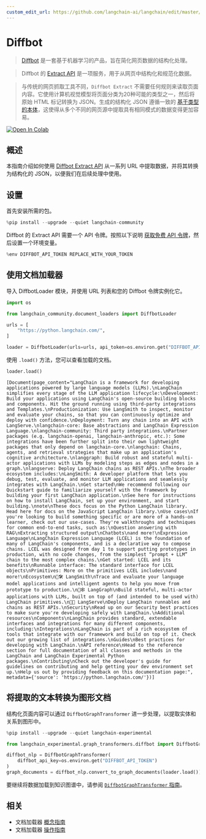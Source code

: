 ```yaml
---
custom_edit_url: https://github.com/langchain-ai/langchain/edit/master/docs/docs/integrations/document_loaders/diffbot.ipynb
---
```


# Diffbot

>[Diffbot](https://docs.diffbot.com/docs/getting-started-with-diffbot) 是一套基于机器学习的产品，旨在简化网页数据的结构化处理。

>Diffbot 的 [Extract API](https://docs.diffbot.com/reference/extract-introduction) 是一项服务，用于从网页中结构化和规范化数据。

>与传统的网页抓取工具不同，`Diffbot Extract` 不需要任何规则来读取页面内容。它使用计算机视觉模型将页面分类为20种可能的类型之一，然后将原始 HTML 标记转换为 JSON。生成的结构化 JSON 遵循一致的 [基于类型的本体](https://docs.diffbot.com/docs/ontology)，这使得从多个不同的网页源中提取具有相同模式的数据变得更加容易。

[![Open In Colab](https://colab.research.google.com/assets/colab-badge.svg)](https://colab.research.google.com/github/langchain-ai/langchain/blob/master/docs/docs/integrations/document_loaders/diffbot.ipynb)

## 概述
本指南介绍如何使用 [Diffbot Extract API](https://www.diffbot.com/products/extract/) 从一系列 URL 中提取数据，并将其转换为结构化的 JSON，以便我们在后续处理中使用。

## 设置

首先安装所需的包。

```python
%pip install --upgrade --quiet langchain-community
```

Diffbot 的 Extract API 需要一个 API 令牌。按照以下说明 [获取免费 API 令牌](/docs/integrations/providers/diffbot#installation-and-setup)，然后设置一个环境变量。

```python
%env DIFFBOT_API_TOKEN REPLACE_WITH_YOUR_TOKEN
```

## 使用文档加载器

导入 DiffbotLoader 模块，并使用 URL 列表和您的 Diffbot 令牌实例化它。

```python
import os

from langchain_community.document_loaders import DiffbotLoader

urls = [
    "https://python.langchain.com/",
]

loader = DiffbotLoader(urls=urls, api_token=os.environ.get("DIFFBOT_API_TOKEN"))
```

使用 `.load()` 方法，您可以查看加载的文档。

```python
loader.load()
```

```output
[Document(page_content="LangChain is a framework for developing applications powered by large language models (LLMs).\nLangChain simplifies every stage of the LLM application lifecycle:\nDevelopment: Build your applications using LangChain's open-source building blocks and components. Hit the ground running using third-party integrations and Templates.\nProductionization: Use LangSmith to inspect, monitor and evaluate your chains, so that you can continuously optimize and deploy with confidence.\nDeployment: Turn any chain into an API with LangServe.\nlangchain-core: Base abstractions and LangChain Expression Language.\nlangchain-community: Third party integrations.\nPartner packages (e.g. langchain-openai, langchain-anthropic, etc.): Some integrations have been further split into their own lightweight packages that only depend on langchain-core.\nlangchain: Chains, agents, and retrieval strategies that make up an application's cognitive architecture.\nlanggraph: Build robust and stateful multi-actor applications with LLMs by modeling steps as edges and nodes in a graph.\nlangserve: Deploy LangChain chains as REST APIs.\nThe broader ecosystem includes:\nLangSmith: A developer platform that lets you debug, test, evaluate, and monitor LLM applications and seamlessly integrates with LangChain.\nGet started\nWe recommend following our Quickstart guide to familiarize yourself with the framework by building your first LangChain application.\nSee here for instructions on how to install LangChain, set up your environment, and start building.\nnote\nThese docs focus on the Python LangChain library. Head here for docs on the JavaScript LangChain library.\nUse cases\nIf you're looking to build something specific or are more of a hands-on learner, check out our use-cases. They're walkthroughs and techniques for common end-to-end tasks, such as:\nQuestion answering with RAG\nExtracting structured output\nChatbots\nand more!\nExpression Language\nLangChain Expression Language (LCEL) is the foundation of many of LangChain's components, and is a declarative way to compose chains. LCEL was designed from day 1 to support putting prototypes in production, with no code changes, from the simplest “prompt + LLM” chain to the most complex chains.\nGet started: LCEL and its benefits\nRunnable interface: The standard interface for LCEL objects\nPrimitives: More on the primitives LCEL includes\nand more!\nEcosystem\n🦜🛠️ LangSmith\nTrace and evaluate your language model applications and intelligent agents to help you move from prototype to production.\n🦜🕸️ LangGraph\nBuild stateful, multi-actor applications with LLMs, built on top of (and intended to be used with) LangChain primitives.\n🦜🏓 LangServe\nDeploy LangChain runnables and chains as REST APIs.\nSecurity\nRead up on our Security best practices to make sure you're developing safely with LangChain.\nAdditional resources\nComponents\nLangChain provides standard, extendable interfaces and integrations for many different components, including:\nIntegrations\nLangChain is part of a rich ecosystem of tools that integrate with our framework and build on top of it. Check out our growing list of integrations.\nGuides\nBest practices for developing with LangChain.\nAPI reference\nHead to the reference section for full documentation of all classes and methods in the LangChain and LangChain Experimental Python packages.\nContributing\nCheck out the developer's guide for guidelines on contributing and help getting your dev environment set up.\nHelp us out by providing feedback on this documentation page:", metadata={'source': 'https://python.langchain.com/'})]
```

## 将提取的文本转换为图形文档

结构化页面内容可以通过 `DiffbotGraphTransformer` 进一步处理，以提取实体和关系到图形中。

```python
%pip install --upgrade --quiet langchain-experimental
```

```python
from langchain_experimental.graph_transformers.diffbot import DiffbotGraphTransformer

diffbot_nlp = DiffbotGraphTransformer(
    diffbot_api_key=os.environ.get("DIFFBOT_API_TOKEN")
)
graph_documents = diffbot_nlp.convert_to_graph_documents(loader.load())
```

要继续将数据加载到知识图谱中，请参阅 [`DiffbotGraphTransformer` 指南](/docs/integrations/graphs/diffbot/#loading-the-data-into-a-knowledge-graph)。

## 相关

- 文档加载器 [概念指南](/docs/concepts/#document-loaders)
- 文档加载器 [操作指南](/docs/how_to/#document-loaders)